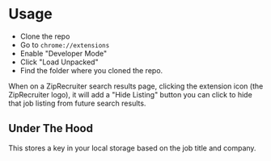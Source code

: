 # Usage

- Clone the repo
- Go to `chrome://extensions`
- Enable "Developer Mode"
- Click "Load Unpacked"
- Find the folder where you cloned the repo.

When on a ZipRecruiter search results page, clicking the extension icon (the ZipRecruiter logo), it will add a "Hide Listing" button you can click to hide that job listing from future search results.

## Under The Hood

This stores a key in your local storage based on the job title and company.
